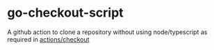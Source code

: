 # go-checkout-script
A github action to clone a repository without using node/typescript as required in [actions/checkout](https://github.com/actions/checkout) 
